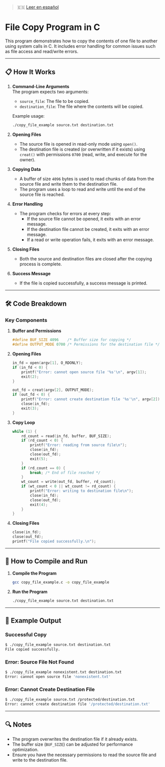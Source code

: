 > 🇪🇸 [Leer en español](README.es.md)

# File Copy Program in C

This program demonstrates how to copy the contents of one file to another using system calls in C. It includes error handling for common issues such as file access and read/write errors.

---

## 📋 How It Works

1. **Command-Line Arguments**  
   The program expects two arguments:

   - `source_file`: The file to be copied.
   - `destination_file`: The file where the contents will be copied.

   Example usage:

   ```bash
   ./copy_file_example source.txt destination.txt
   ```

2. **Opening Files**

   - The source file is opened in read-only mode using `open()`.
   - The destination file is created (or overwritten if it exists) using `creat()` with permissions `0700` (read, write, and execute for the owner).

3. **Copying Data**

   - A buffer of size `4096` bytes is used to read chunks of data from the source file and write them to the destination file.
   - The program uses a loop to read and write until the end of the source file is reached.

4. **Error Handling**

   - The program checks for errors at every step:
     - If the source file cannot be opened, it exits with an error message.
     - If the destination file cannot be created, it exits with an error message.
     - If a read or write operation fails, it exits with an error message.

5. **Closing Files**

   - Both the source and destination files are closed after the copying process is complete.

6. **Success Message**
   - If the file is copied successfully, a success message is printed.

---

## 🛠️ Code Breakdown

### Key Components

1. **Buffer and Permissions**

   ```c
   #define BUF_SIZE 4096    /* Buffer size for copying */
   #define OUTPUT_MODE 0700 /* Permissions for the destination file */
   ```

2. **Opening Files**

   ```c
   in_fd = open(argv[1], O_RDONLY);
   if (in_fd < 0) {
       printf("Error: cannot open source file '%s'\n", argv[1]);
       exit(2);
   }

   out_fd = creat(argv[2], OUTPUT_MODE);
   if (out_fd < 0) {
       printf("Error: cannot create destination file '%s'\n", argv[2]);
       close(in_fd);
       exit(3);
   }
   ```

3. **Copy Loop**

   ```c
   while (1) {
       rd_count = read(in_fd, buffer, BUF_SIZE);
       if (rd_count < 0) {
           printf("Error: reading from source file\n");
           close(in_fd);
           close(out_fd);
           exit(5);
       }
       if (rd_count == 0) {
           break; /* End of file reached */
       }
       wt_count = write(out_fd, buffer, rd_count);
       if (wt_count < 0 || wt_count != rd_count) {
           printf("Error: writing to destination file\n");
           close(in_fd);
           close(out_fd);
           exit(4);
       }
   }
   ```

4. **Closing Files**
   ```c
   close(in_fd);
   close(out_fd);
   printf("File copied successfully.\n");
   ```

---

## 🚀 How to Compile and Run

1. **Compile the Program**

   ```bash
   gcc copy_file_example.c -o copy_file_example
   ```

2. **Run the Program**
   ```bash
   ./copy_file_example source.txt destination.txt
   ```

---

## 📝 Example Output

### Successful Copy

```bash
$ ./copy_file_example source.txt destination.txt
File copied successfully.
```

### Error: Source File Not Found

```bash
$ ./copy_file_example nonexistent.txt destination.txt
Error: cannot open source file 'nonexistent.txt'
```

### Error: Cannot Create Destination File

```bash
$ ./copy_file_example source.txt /protected/destination.txt
Error: cannot create destination file '/protected/destination.txt'
```

---

## 🔍 Notes

- The program overwrites the destination file if it already exists.
- The buffer size (`BUF_SIZE`) can be adjusted for performance optimization.
- Ensure you have the necessary permissions to read the source file and write to the destination file.
